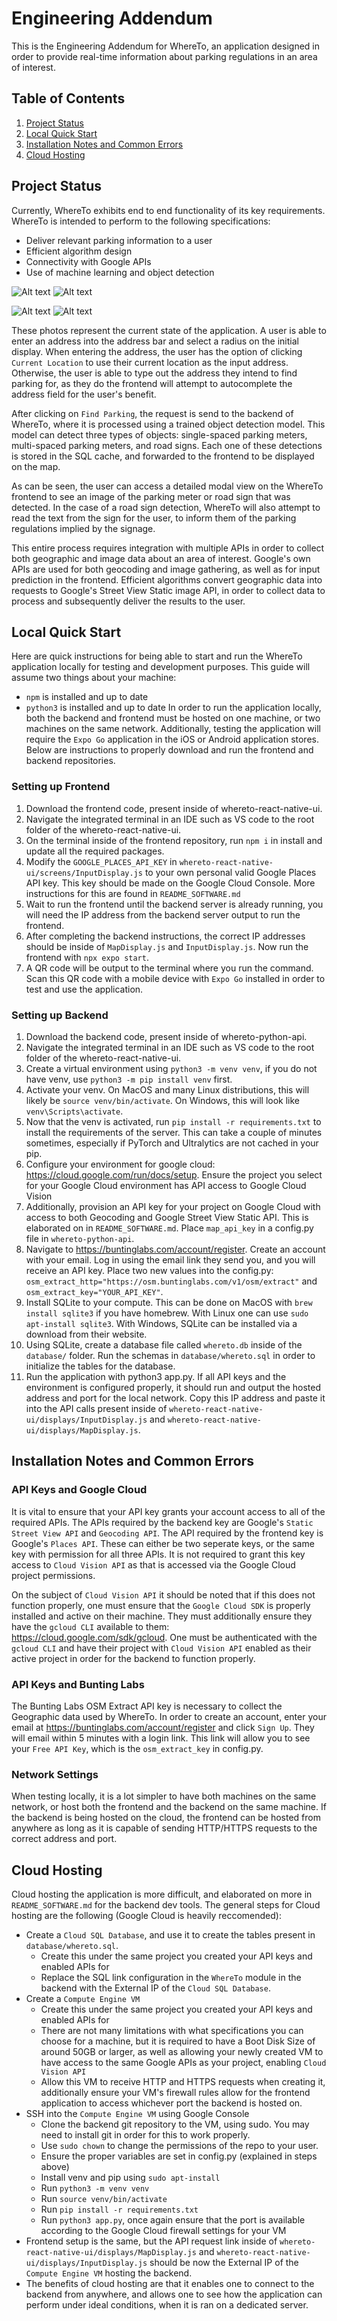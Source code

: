# Engineering Addendum

This is the Engineering Addendum for WhereTo, an application designed in order to provide real-time information about parking regulations in an area of interest.

## Table of Contents
1. [Project Status](#Project-Status)
2. [Local Quick Start](#Local-Quick-Start)
3. [Installation Notes and Common Errors](#Installation-Notes-and-Common-Errors)
4. [Cloud Hosting](#Cloud-Hosting)

## Project Status

Currently, WhereTo exhibits end to end functionality of its key requirements. WhereTo is intended to perform to the following specifications:
- Deliver relevant parking information to a user
- Efficient algorithm design
- Connectivity with Google APIs
- Use of machine learning and object detection  

![Alt text](./Assets/WhereToScreen1.png)
![Alt text](./Assets/WhereToScreen2.png)  

![Alt text](./Assets/WhereToScreen3.png)
![Alt text](./Assets/WhereToScreen4.png)


These photos represent the current state of the application. A user is able to enter an address into the address bar and select a radius on the initial display. When entering the address, the user has the option of clicking `Current Location` to use their current location as the input address. Otherwise, the user is able to type out the address they intend to find parking for, as they do the frontend will attempt to autocomplete the address field for the user's benefit.  

After clicking on `Find Parking`, the request is send to the backend of WhereTo, where it is processed using a trained object detection model. This model can detect three types of objects: single-spaced parking meters, multi-spaced parking meters, and road signs. Each one of these detections is stored in the SQL cache, and forwarded to the frontend to be displayed on the map.

As can be seen, the user can access a detailed modal view on the WhereTo frontend to see an image of the parking meter or road sign that was detected. In the case of a road sign detection, WhereTo will also attempt to read the text from the sign for the user, to inform them of the parking regulations implied by the signage.  

This entire process requires integration with multiple APIs in order to collect both geographic and image data about an area of interest. Google's own APIs are used for both geocoding and image gathering, as well as for input prediction in the frontend. Efficient algorithms convert geographic data into requests to Google's Street View Static image API, in order to collect data to process and subsequently deliver the results to the user.

## Local Quick Start

Here are quick instructions for being able to start and run the WhereTo application locally for testing and development purposes. This guide will assume two things about your machine:
- `npm` is installed and up to date
- `python3` is installed and up to date
In order to run the application locally, both the backend and frontend must be hosted on one machine, or two machines on the same network. Additionally, testing the application will require the `Expo Go` application in the iOS or Android application stores. Below are instructions to properly download and run the frontend and backend repositories.

### Setting up Frontend

1. Download the frontend code, present inside of whereto-react-native-ui.
2. Navigate the integrated terminal in an IDE such as VS code to the root folder of the whereto-react-native-ui.
3. On the terminal inside of the frontend repository, run `npm i` in install and update all the required packages.
4. Modify the `GOOGLE_PLACES_API_KEY` in `whereto-react-native-ui/screens/InputDisplay.js` to your own personal valid Google Places API key. This key should be made on the Google Cloud Console. More instructions for this are found in `README_SOFTWARE.md`
5. Wait to run the frontend until the backend server is already running, you will need the IP address from the backend server output to run the frontend.
6. After completing the backend instructions, the correct IP addresses should be inside of `MapDisplay.js` and `InputDisplay.js`. Now run the frontend with `npx expo start`.
7. A QR code will be output to the terminal where you run the command. Scan this QR code with a mobile device with `Expo Go` installed in order to test and use the application.

### Setting up Backend

1. Download the backend code, present inside of whereto-python-api.
2. Navigate the integrated terminal in an IDE such as VS code to the root folder of the whereto-react-native-ui.
3. Create a virtual environment using `python3 -m venv venv`, if you do not have venv, use `python3 -m pip install venv` first.
4. Activate your venv. On MacOS and many Linux distributions, this will likely be `source venv/bin/activate`. On Windows, this will look like `venv\Scripts\activate`.
5. Now that the venv is activated, run `pip install -r requirements.txt` to install the requirements of the server. This can take a couple of minutes sometimes, especially if PyTorch and Ultralytics are not cached in your pip.
6. Configure your environment for google cloud: https://cloud.google.com/run/docs/setup. Ensure the project you select for your Google Cloud environment has API access to Google Cloud Vision
7. Additionally, provision an API key for your project on Google Cloud with access to both Geocoding and Google Street View Static API. This is elaborated on in `README_SOFTWARE.md`. Place `map_api_key` in a config.py file in `whereto-python-api`.
8. Navigate to https://buntinglabs.com/account/register. Create an account with your email. Log in using the email link they send you, and you will receive an API key. Place two new values into the config.py: `osm_extract_http="https://osm.buntinglabs.com/v1/osm/extract"` and `osm_extract_key="YOUR_API_KEY"`.
9. Install SQLite to your compute. This can be done on MacOS with `brew install sqlite3` if you have homebrew. With Linux one can use `sudo apt-install sqlite3`. With Windows, SQLite can be installed via a download from their website.
10. Using SQLite, create a database file called `whereto.db` inside of the `database/` folder. Run the schemas in `database/whereto.sql` in order to initialize the tables for the database.
11. Run the application with python3 app.py. If all API keys and the environment is configured properly, it should run and output the hosted address and port for the local network. Copy this IP address and paste it into the API calls present inside of `whereto-react-native-ui/displays/InputDisplay.js` and `whereto-react-native-ui/displays/MapDisplay.js`.

## Installation Notes and Common Errors
### API Keys and Google Cloud
It is vital to ensure that your API key grants your account access to all of the required APIs. The APIs required by the backend key are Google's `Static Street View API` and `Geocoding API`. The API required by the frontend key is Google's `Places API`. These can either be two seperate keys, or the same key with permission for all three APIs. It is not required to grant this key access to `Cloud Vision API` as that is accessed via the Google Cloud project permissions.

On the subject of `Cloud Vision API` it should be noted that if this does not function properly, one must ensure that the `Google Cloud SDK` is properly installed and active on their machine. They must additionally ensure they have the `gcloud CLI` available to them: https://cloud.google.com/sdk/gcloud. One must be authenticated with the `gcloud CLI` and have their project with `Cloud Vision API` enabled as their active project in order for the backend to function properly.
### API Keys and Bunting Labs
The Bunting Labs OSM Extract API key is necessary to collect the Geographic data used by WhereTo. In order to create an account, enter your email at https://buntinglabs.com/account/register and click `Sign Up`. They will email within 5 minutes with a login link. This link will allow you to see your `Free API Key`, which is the `osm_extract_key` in config.py.
### Network Settings
When testing locally, it is a lot simpler to have both machines on the same network, or host both the frontend and the backend on the same machine. If the backend is being hosted on the cloud, the frontend can be hosted from anywhere as long as it is capable of sending HTTP/HTTPS requests to the correct address and port.
## Cloud Hosting
Cloud hosting the application is more difficult, and elaborated on more in `README_SOFTWARE.md` for the backend dev tools. The general steps for Cloud hosting are the following (Google Cloud is heavily reccomended):
- Create a `Cloud SQL Database`, and use it to create the tables present in `database/whereto.sql`.
    - Create this under the same project you created your API keys and enabled APIs for
    - Replace the SQL link configuration in the `WhereTo` module in the backend with the External IP of the `Cloud SQL Database`.
- Create a `Compute Engine VM`
    - Create this under the same project you created your API keys and enabled APIs for
    - There are not many limitations with what specifications you can choose for a machine, but it is required to have a Boot Disk Size of around 50GB or larger, as well as allowing your newly created VM to have access to the same Google APIs as your project, enabling `Cloud Vision API`
    - Allow this VM to receive HTTP and HTTPS requests when creating it, additionally ensure your VM's firewall rules allow for the frontend application to access whichever port the backend is hosted on.
- SSH into the `Compute Engine VM` using Google Console
    - Clone the backend git repository to the VM, using sudo. You may need to install git in order for this to work properly.
    - Use `sudo chown` to change the permissions of the repo to your user.
    - Ensure the proper variables are set in config.py (explained in steps above)
    - Install venv and pip using `sudo apt-install`
    - Run `python3 -m venv venv`
    - Run `source venv/bin/activate`
    - Run `pip install -r requirements.txt`
    - Run `python3 app.py`, once again ensure that the port is available according to the Google Cloud firewall settings for your VM
- Frontend setup is the same, but the API request link inside of `whereto-react-native-ui/displays/MapDisplay.js` and `whereto-react-native-ui/displays/InputDisplay.js` should be now the External IP of the `Compute Engine VM` hosting the backend.
- The benefits of cloud hosting are that it enables one to connect to the backend from anywhere, and allows one to see how the application can perform under ideal conditions, when it is ran on a dedicated server.

